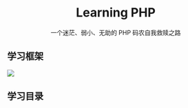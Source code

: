 <h1 align="center">Learning PHP</h1>

<p align="center">一个迷茫、弱小、无助的 PHP 码农自我救赎之路</p>

<h2>学习框架</h2>

<img src="http://pl4g7181n.bkt.clouddn.com/%E7%BC%96%E7%A8%8B%E8%AF%AD%E8%A8%80%E9%80%9A%E7%94%A8%E5%AD%A6%E4%B9%A0%E4%BD%93%E7%B3%BB.jpg">

<h2>学习目录</h2>